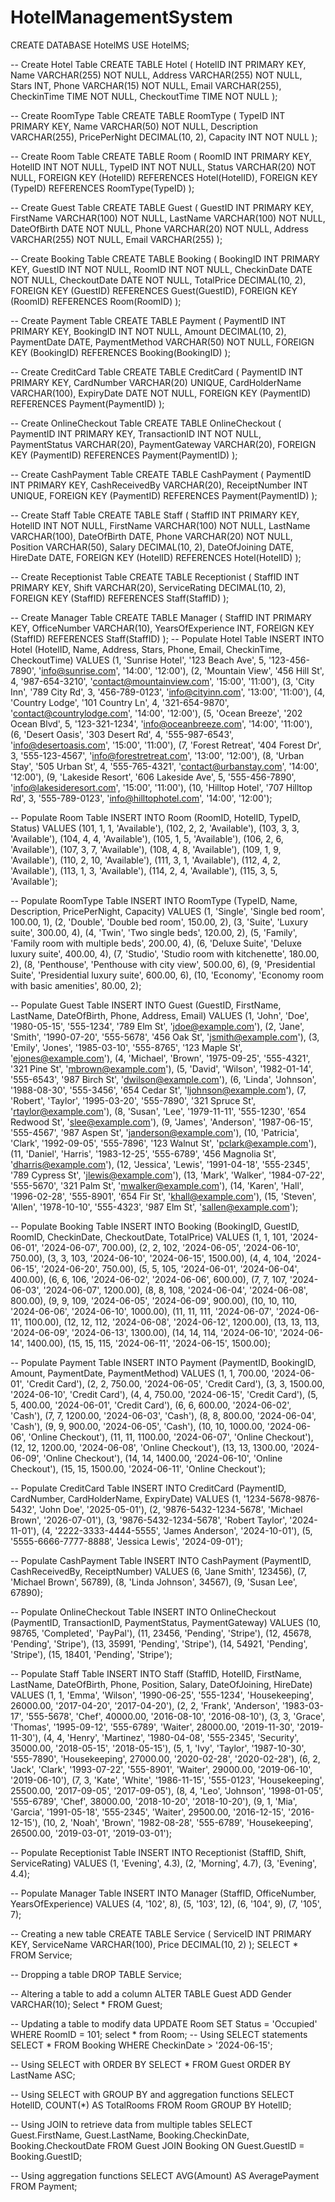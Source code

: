 # HotelManagementSystem
CREATE DATABASE HotelMS
USE HotelMS;

-- Create Hotel Table
CREATE TABLE Hotel (
    HotelID INT PRIMARY KEY,
    Name VARCHAR(255) NOT NULL,
    Address VARCHAR(255) NOT NULL,
    Stars INT,
    Phone VARCHAR(15) NOT NULL,
    Email VARCHAR(255),
    CheckinTime TIME NOT NULL,
    CheckoutTime TIME NOT NULL
);

-- Create RoomType Table
CREATE TABLE RoomType (
    TypeID INT PRIMARY KEY,
    Name VARCHAR(50) NOT NULL,
    Description VARCHAR(255),
    PricePerNight DECIMAL(10, 2),
    Capacity INT NOT NULL
);

-- Create Room Table
CREATE TABLE Room (
    RoomID INT PRIMARY KEY,
    HotelID INT NOT NULL,
    TypeID INT NOT NULL,
    Status VARCHAR(20) NOT NULL,
    FOREIGN KEY (HotelID) REFERENCES Hotel(HotelID),
    FOREIGN KEY (TypeID) REFERENCES RoomType(TypeID)
);

-- Create Guest Table
CREATE TABLE Guest (
    GuestID INT PRIMARY KEY,
    FirstName VARCHAR(100) NOT NULL,
    LastName VARCHAR(100) NOT NULL,
    DateOfBirth DATE NOT NULL,
    Phone VARCHAR(20) NOT NULL,
    Address VARCHAR(255) NOT NULL,
    Email VARCHAR(255)
);

-- Create Booking Table
CREATE TABLE Booking (
    BookingID INT PRIMARY KEY,
    GuestID INT NOT NULL,
    RoomID INT NOT NULL,
    CheckinDate DATE NOT NULL,
    CheckoutDate DATE NOT NULL,
    TotalPrice DECIMAL(10, 2),
    FOREIGN KEY (GuestID) REFERENCES Guest(GuestID),
    FOREIGN KEY (RoomID) REFERENCES Room(RoomID)
);

-- Create Payment Table
CREATE TABLE Payment (
    PaymentID INT PRIMARY KEY,
    BookingID INT NOT NULL,
    Amount DECIMAL(10, 2),
    PaymentDate DATE,
    PaymentMethod VARCHAR(50) NOT NULL,
    FOREIGN KEY (BookingID) REFERENCES Booking(BookingID)
);

-- Create CreditCard Table
CREATE TABLE CreditCard (
    PaymentID INT PRIMARY KEY,
    CardNumber VARCHAR(20) UNIQUE,
    CardHolderName VARCHAR(100),
    ExpiryDate DATE NOT NULL,
    FOREIGN KEY (PaymentID) REFERENCES Payment(PaymentID)
);

-- Create OnlineCheckout Table
CREATE TABLE OnlineCheckout (
    PaymentID INT PRIMARY KEY,
    TransactionID INT NOT NULL,
    PaymentStatus VARCHAR(20),
    PaymentGateway VARCHAR(20),
    FOREIGN KEY (PaymentID) REFERENCES Payment(PaymentID)
);

-- Create CashPayment Table
CREATE TABLE CashPayment (
    PaymentID INT PRIMARY KEY,
    CashReceivedBy VARCHAR(20),
    ReceiptNumber INT UNIQUE,
    FOREIGN KEY (PaymentID) REFERENCES Payment(PaymentID)
);

-- Create Staff Table
CREATE TABLE Staff (
    StaffID INT PRIMARY KEY,
    HotelID INT NOT NULL,
    FirstName VARCHAR(100) NOT NULL,
    LastName VARCHAR(100),
    DateOfBirth DATE,
    Phone VARCHAR(20) NOT NULL,
    Position VARCHAR(50),
    Salary DECIMAL(10, 2),
    DateOfJoining DATE,
    HireDate DATE,
    FOREIGN KEY (HotelID) REFERENCES Hotel(HotelID)
);

-- Create Receptionist Table
CREATE TABLE Receptionist (
    StaffID INT PRIMARY KEY,
    Shift VARCHAR(20),
    ServiceRating DECIMAL(10, 2),
    FOREIGN KEY (StaffID) REFERENCES Staff(StaffID)
);

-- Create Manager Table
CREATE TABLE Manager (
    StaffID INT PRIMARY KEY,
    OfficeNumber VARCHAR(10),
    YearsOfExperience INT,
    FOREIGN KEY (StaffID) REFERENCES Staff(StaffID)
);
-- Populate Hotel Table
INSERT INTO Hotel (HotelID, Name, Address, Stars, Phone, Email, CheckinTime, CheckoutTime) 
VALUES
(1, 'Sunrise Hotel', '123 Beach Ave', 5, '123-456-7890', 'info@sunrise.com', '14:00', '12:00'),
(2, 'Mountain View', '456 Hill St', 4, '987-654-3210', 'contact@mountainview.com', '15:00', '11:00'),
(3, 'City Inn', '789 City Rd', 3, '456-789-0123', 'info@cityinn.com', '13:00', '11:00'),
(4, 'Country Lodge', '101 Country Ln', 4, '321-654-9870', 'contact@countrylodge.com', '14:00', '12:00'),
(5, 'Ocean Breeze', '202 Ocean Blvd', 5, '123-321-1234', 'info@oceanbreeze.com', '14:00', '11:00'),
(6, 'Desert Oasis', '303 Desert Rd', 4, '555-987-6543', 'info@desertoasis.com', '15:00', '11:00'),
(7, 'Forest Retreat', '404 Forest Dr', 3, '555-123-4567', 'info@forestretreat.com', '13:00', '12:00'),
(8, 'Urban Stay', '505 Urban St', 4, '555-765-4321', 'contact@urbanstay.com', '14:00', '12:00'),
(9, 'Lakeside Resort', '606 Lakeside Ave', 5, '555-456-7890', 'info@lakesideresort.com', '15:00', '11:00'),
(10, 'Hilltop Hotel', '707 Hilltop Rd', 3, '555-789-0123', 'info@hilltophotel.com', '14:00', '12:00');

-- Populate Room Table
INSERT INTO Room (RoomID, HotelID, TypeID, Status)
VALUES
(101, 1, 1, 'Available'),
(102, 2, 2, 'Available'),
(103, 3, 3, 'Available'),
(104, 4, 4, 'Available'),
(105, 1, 5, 'Available'),
(106, 2, 6, 'Available'),
(107, 3, 7, 'Available'),
(108, 4, 8, 'Available'),
(109, 1, 9, 'Available'),
(110, 2, 10, 'Available'),
(111, 3, 1, 'Available'),
(112, 4, 2, 'Available'),
(113, 1, 3, 'Available'),
(114, 2, 4, 'Available'),
(115, 3, 5, 'Available');

-- Populate RoomType Table
INSERT INTO RoomType (TypeID, Name, Description, PricePerNight, Capacity) 
VALUES
(1, 'Single', 'Single bed room', 100.00, 1),
(2, 'Double', 'Double bed room', 150.00, 2),
(3, 'Suite', 'Luxury suite', 300.00, 4),
(4, 'Twin', 'Two single beds', 120.00, 2),
(5, 'Family', 'Family room with multiple beds', 200.00, 4),
(6, 'Deluxe Suite', 'Deluxe luxury suite', 400.00, 4),
(7, 'Studio', 'Studio room with kitchenette', 180.00, 2),
(8, 'Penthouse', 'Penthouse with city view', 500.00, 6),
(9, 'Presidential Suite', 'Presidential luxury suite', 600.00, 6),
(10, 'Economy', 'Economy room with basic amenities', 80.00, 2);

-- Populate Guest Table
INSERT INTO Guest (GuestID, FirstName, LastName, DateOfBirth, Phone, Address, Email) 
VALUES
(1, 'John', 'Doe', '1980-05-15', '555-1234', '789 Elm St', 'jdoe@example.com'),
(2, 'Jane', 'Smith', '1990-07-20', '555-5678', '456 Oak St', 'jsmith@example.com'),
(3, 'Emily', 'Jones', '1985-03-10', '555-8765', '123 Maple St', 'ejones@example.com'),
(4, 'Michael', 'Brown', '1975-09-25', '555-4321', '321 Pine St', 'mbrown@example.com'),
(5, 'David', 'Wilson', '1982-01-14', '555-6543', '987 Birch St', 'dwilson@example.com'),
(6, 'Linda', 'Johnson', '1988-08-30', '555-3456', '654 Cedar St', 'ljohnson@example.com'),
(7, 'Robert', 'Taylor', '1995-03-20', '555-7890', '321 Spruce St', 'rtaylor@example.com'),
(8, 'Susan', 'Lee', '1979-11-11', '555-1230', '654 Redwood St', 'slee@example.com'),
(9, 'James', 'Anderson', '1987-06-15', '555-4567', '987 Aspen St', 'janderson@example.com'),
(10, 'Patricia', 'Clark', '1992-09-05', '555-7896', '123 Walnut St', 'pclark@example.com'),
(11, 'Daniel', 'Harris', '1983-12-25', '555-6789', '456 Magnolia St', 'dharris@example.com'),
(12, 'Jessica', 'Lewis', '1991-04-18', '555-2345', '789 Cypress St', 'jlewis@example.com'),
(13, 'Mark', 'Walker', '1984-07-22', '555-5670', '321 Palm St', 'mwalker@example.com'),
(14, 'Karen', 'Hall', '1996-02-28', '555-8901', '654 Fir St', 'khall@example.com'),
(15, 'Steven', 'Allen', '1978-10-10', '555-4323', '987 Elm St', 'sallen@example.com');

-- Populate Booking Table
INSERT INTO Booking (BookingID, GuestID, RoomID, CheckinDate, CheckoutDate, TotalPrice) 
VALUES
(1, 1, 101, '2024-06-01', '2024-06-07', 700.00),
(2, 2, 102, '2024-06-05', '2024-06-10', 750.00),
(3, 3, 103, '2024-06-10', '2024-06-15', 1500.00),
(4, 4, 104, '2024-06-15', '2024-06-20', 750.00),
(5, 5, 105, '2024-06-01', '2024-06-04', 400.00),
(6, 6, 106, '2024-06-02', '2024-06-06', 600.00),
(7, 7, 107, '2024-06-03', '2024-06-07', 1200.00),
(8, 8, 108, '2024-06-04', '2024-06-08', 800.00),
(9, 9, 109, '2024-06-05', '2024-06-09', 900.00),
(10, 10, 110, '2024-06-06', '2024-06-10', 1000.00),
(11, 11, 111, '2024-06-07', '2024-06-11', 1100.00),
(12, 12, 112, '2024-06-08', '2024-06-12', 1200.00),
(13, 13, 113, '2024-06-09', '2024-06-13', 1300.00),
(14, 14, 114, '2024-06-10', '2024-06-14', 1400.00),
(15, 15, 115, '2024-06-11', '2024-06-15', 1500.00);

-- Populate Payment Table
INSERT INTO Payment (PaymentID, BookingID, Amount, PaymentDate, PaymentMethod) 
VALUES
(1, 1, 700.00, '2024-06-01', 'Credit Card'),
(2, 2, 750.00, '2024-06-05', 'Credit Card'),
(3, 3, 1500.00, '2024-06-10', 'Credit Card'),
(4, 4, 750.00, '2024-06-15', 'Credit Card'),
(5, 5, 400.00, '2024-06-01', 'Credit Card'),
(6, 6, 600.00, '2024-06-02', 'Cash'),
(7, 7, 1200.00, '2024-06-03', 'Cash'),
(8, 8, 800.00, '2024-06-04', 'Cash'),
(9, 9, 900.00, '2024-06-05', 'Cash'),
(10, 10, 1000.00, '2024-06-06', 'Online Checkout'),
(11, 11, 1100.00, '2024-06-07', 'Online Checkout'),
(12, 12, 1200.00, '2024-06-08', 'Online Checkout'),
(13, 13, 1300.00, '2024-06-09', 'Online Checkout'),
(14, 14, 1400.00, '2024-06-10', 'Online Checkout'),
(15, 15, 1500.00, '2024-06-11', 'Online Checkout');

-- Populate CreditCard Table
INSERT INTO CreditCard (PaymentID, CardNumber, CardHolderName, ExpiryDate) 
VALUES
(1, '1234-5678-9876-5432', 'John Doe', '2025-05-01'),
(2, '9876-5432-1234-5678', 'Michael Brown', '2026-07-01'),
(3, '9876-5432-1234-5678', 'Robert Taylor', '2024-11-01'),
(4, '2222-3333-4444-5555', 'James Anderson', '2024-10-01'),
(5, '5555-6666-7777-8888', 'Jessica Lewis', '2024-09-01');

-- Populate CashPayment Table
INSERT INTO CashPayment (PaymentID, CashReceivedBy, ReceiptNumber) 
VALUES
(6, 'Jane Smith', 123456),
(7, 'Michael Brown', 56789),
(8, 'Linda Johnson', 34567),
(9, 'Susan Lee', 67890);

-- Populate OnlineCheckout Table
INSERT INTO OnlineCheckout (PaymentID, TransactionID, PaymentStatus, PaymentGateway) 
VALUES
(10, 98765, 'Completed', 'PayPal'),
(11, 23456, 'Pending', 'Stripe'),
(12, 45678, 'Pending', 'Stripe'),
(13, 35991, 'Pending', 'Stripe'),
(14, 54921, 'Pending', 'Stripe'),
(15, 18401, 'Pending', 'Stripe');

-- Populate Staff Table
INSERT INTO Staff (StaffID, HotelID, FirstName, LastName, DateOfBirth, Phone, Position, Salary, DateOfJoining, HireDate) 
VALUES
(1, 1, 'Emma', 'Wilson', '1990-06-25', '555-1234', 'Housekeeping', 26000.00, '2017-04-20', '2017-04-20'),
(2, 2, 'Frank', 'Anderson', '1983-03-17', '555-5678', 'Chef', 40000.00, '2016-08-10', '2016-08-10'),
(3, 3, 'Grace', 'Thomas', '1995-09-12', '555-6789', 'Waiter', 28000.00, '2019-11-30', '2019-11-30'),
(4, 4, 'Henry', 'Martinez', '1980-04-08', '555-2345', 'Security', 35000.00, '2018-05-15', '2018-05-15'),
(5, 1, 'Ivy', 'Taylor', '1987-10-30', '555-7890', 'Housekeeping', 27000.00, '2020-02-28', '2020-02-28'),
(6, 2, 'Jack', 'Clark', '1993-07-22', '555-8901', 'Waiter', 29000.00, '2019-06-10', '2019-06-10'),
(7, 3, 'Kate', 'White', '1986-11-15', '555-0123', 'Housekeeping', 25500.00, '2017-09-05', '2017-09-05'),
(8, 4, 'Leo', 'Johnson', '1998-01-05', '555-6789', 'Chef', 38000.00, '2018-10-20', '2018-10-20'),
(9, 1, 'Mia', 'Garcia', '1991-05-18', '555-2345', 'Waiter', 29500.00, '2016-12-15', '2016-12-15'),
(10, 2, 'Noah', 'Brown', '1982-08-28', '555-6789', 'Housekeeping', 26500.00, '2019-03-01', '2019-03-01');

-- Populate Receptionist Table
INSERT INTO Receptionist (StaffID, Shift, ServiceRating) 
VALUES
(1, 'Evening', 4.3),
(2, 'Morning', 4.7),
(3, 'Evening', 4.4);

-- Populate Manager Table
INSERT INTO Manager (StaffID, OfficeNumber, YearsOfExperience) 
VALUES
(4, '102', 8),
(5, '103', 12),
(6, '104', 9),
(7, '105', 7);

-- Creating a new table
CREATE TABLE Service (
    ServiceID INT PRIMARY KEY,
    ServiceName VARCHAR(100),
    Price DECIMAL(10, 2)
);
SELECT * FROM Service;

-- Dropping a table
DROP TABLE Service;

-- Altering a table to add a column
ALTER TABLE Guest ADD Gender VARCHAR(10);
Select * FROM Guest;

-- Updating a table to modify data
UPDATE Room SET Status = 'Occupied' WHERE RoomID = 101;
select * from Room;
-- Using SELECT statements
SELECT * FROM Booking WHERE CheckinDate > '2024-06-15';

-- Using SELECT with ORDER BY
SELECT * FROM Guest ORDER BY LastName ASC;

-- Using SELECT with GROUP BY and aggregation functions
SELECT HotelID, COUNT(*) AS TotalRooms FROM Room GROUP BY HotelID;

-- Using JOIN to retrieve data from multiple tables
SELECT Guest.FirstName, Guest.LastName, Booking.CheckinDate, Booking.CheckoutDate
FROM Guest
JOIN Booking ON Guest.GuestID = Booking.GuestID;

-- Using aggregation functions
SELECT AVG(Amount) AS AveragePayment FROM Payment;
